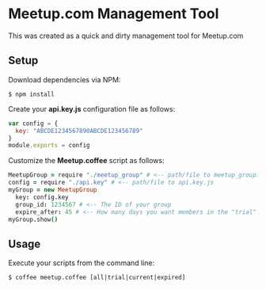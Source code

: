 # Meetup.com Management Tool

This was created as a quick and dirty management tool for Meetup.com

## Setup
Download dependencies via NPM:

````
$ npm install
````

Create your **api.key.js** configuration file as follows:
````javascript
var config = { 
  key: "ABCDE1234567890ABCDE123456789"
}
module.exports = config
````

Customize the **Meetup.coffee** script as follows:
````coffeescript
MeetupGroup = require "./meetup_group" # <-- path/file to meetup_group.coffee/.js
config = require "./api.key" # <-- path/file to api.key.js
myGroup = new MeetupGroup
  key: config.key
  group_id: 1234567 # <-- The ID of your group
  expire_after: 45 # <-- How many days you want members in the "trial" period
myGroup.show()
````

## Usage

Execute your scripts from the command line:

````
$ coffee meetup.coffee [all|trial|current|expired]
````